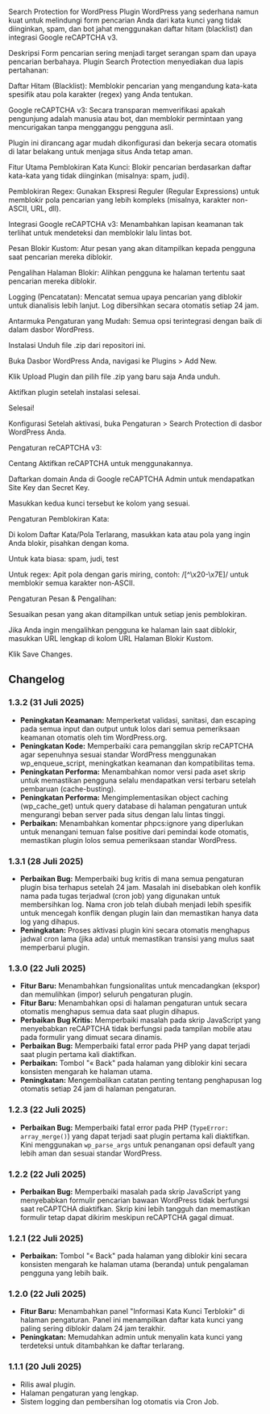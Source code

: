 Search Protection for WordPress
Plugin WordPress yang sederhana namun kuat untuk melindungi form pencarian Anda dari kata kunci yang tidak diinginkan, spam, dan bot jahat menggunakan daftar hitam (blacklist) dan integrasi Google reCAPTCHA v3.

Deskripsi
Form pencarian sering menjadi target serangan spam dan upaya pencarian berbahaya. Plugin Search Protection menyediakan dua lapis pertahanan:

Daftar Hitam (Blacklist): Memblokir pencarian yang mengandung kata-kata spesifik atau pola karakter (regex) yang Anda tentukan.

Google reCAPTCHA v3: Secara transparan memverifikasi apakah pengunjung adalah manusia atau bot, dan memblokir permintaan yang mencurigakan tanpa mengganggu pengguna asli.

Plugin ini dirancang agar mudah dikonfigurasi dan bekerja secara otomatis di latar belakang untuk menjaga situs Anda tetap aman.

Fitur Utama
Pemblokiran Kata Kunci: Blokir pencarian berdasarkan daftar kata-kata yang tidak diinginkan (misalnya: spam, judi).

Pemblokiran Regex: Gunakan Ekspresi Reguler (Regular Expressions) untuk memblokir pola pencarian yang lebih kompleks (misalnya, karakter non-ASCII, URL, dll).

Integrasi Google reCAPTCHA v3: Menambahkan lapisan keamanan tak terlihat untuk mendeteksi dan memblokir lalu lintas bot.

Pesan Blokir Kustom: Atur pesan yang akan ditampilkan kepada pengguna saat pencarian mereka diblokir.

Pengalihan Halaman Blokir: Alihkan pengguna ke halaman tertentu saat pencarian mereka diblokir.

Logging (Pencatatan): Mencatat semua upaya pencarian yang diblokir untuk dianalisis lebih lanjut. Log dibersihkan secara otomatis setiap 24 jam.

Antarmuka Pengaturan yang Mudah: Semua opsi terintegrasi dengan baik di dalam dasbor WordPress.

Instalasi
Unduh file .zip dari repositori ini.

Buka Dasbor WordPress Anda, navigasi ke Plugins > Add New.

Klik Upload Plugin dan pilih file .zip yang baru saja Anda unduh.

Aktifkan plugin setelah instalasi selesai.

Selesai!

Konfigurasi
Setelah aktivasi, buka Pengaturan > Search Protection di dasbor WordPress Anda.

Pengaturan reCAPTCHA v3:

Centang Aktifkan reCAPTCHA untuk menggunakannya.

Daftarkan domain Anda di Google reCAPTCHA Admin untuk mendapatkan Site Key dan Secret Key.

Masukkan kedua kunci tersebut ke kolom yang sesuai.

Pengaturan Pemblokiran Kata:

Di kolom Daftar Kata/Pola Terlarang, masukkan kata atau pola yang ingin Anda blokir, pisahkan dengan koma.

Untuk kata biasa: spam, judi, test

Untuk regex: Apit pola dengan garis miring, contoh: /[^\x20-\x7E]/ untuk memblokir semua karakter non-ASCII.

Pengaturan Pesan & Pengalihan:

Sesuaikan pesan yang akan ditampilkan untuk setiap jenis pemblokiran.

Jika Anda ingin mengalihkan pengguna ke halaman lain saat diblokir, masukkan URL lengkap di kolom URL Halaman Blokir Kustom.

Klik Save Changes.

## Changelog

### 1.3.2 (31 Juli 2025)
* **Peningkatan Keamanan:** Memperketat validasi, sanitasi, dan escaping pada semua input dan output untuk lolos dari semua pemeriksaan keamanan otomatis oleh tim WordPress.org.
* **Peningkatan Kode:** Memperbaiki cara pemanggilan skrip reCAPTCHA agar sepenuhnya sesuai standar WordPress menggunakan wp_enqueue_script, meningkatkan keamanan dan kompatibilitas tema.
* **Peningkatan Performa:** Menambahkan nomor versi pada aset skrip untuk memastikan pengguna selalu mendapatkan versi terbaru setelah pembaruan (cache-busting).
* **Peningkatan Performa:** Mengimplementasikan object caching (wp_cache_get) untuk query database di halaman pengaturan untuk mengurangi beban server pada situs dengan lalu lintas tinggi.
* **Perbaikan:** Menambahkan komentar phpcs:ignore yang diperlukan untuk menangani temuan false positive dari pemindai kode otomatis, memastikan plugin lolos semua pemeriksaan standar WordPress.

### 1.3.1  (28 Juli 2025)
* **Perbaikan Bug:** Memperbaiki bug kritis di mana semua pengaturan plugin bisa terhapus setelah 24 jam. Masalah ini disebabkan oleh konflik nama pada tugas terjadwal (cron job) yang digunakan untuk membersihkan log. Nama cron job telah diubah menjadi lebih spesifik untuk mencegah konflik dengan plugin lain dan memastikan hanya data log yang dihapus.
* **Peningkatan:** Proses aktivasi plugin kini secara otomatis menghapus jadwal cron lama (jika ada) untuk memastikan transisi yang mulus saat memperbarui plugin.

### 1.3.0 (22 Juli 2025)
* **Fitur Baru:** Menambahkan fungsionalitas untuk mencadangkan (ekspor) dan memulihkan (impor) seluruh pengaturan plugin.
* **Fitur Baru:** Menambahkan opsi di halaman pengaturan untuk secara otomatis menghapus semua data saat plugin dihapus.
* **Perbaikan Bug Kritis:** Memperbaiki masalah pada skrip JavaScript yang menyebabkan reCAPTCHA tidak berfungsi pada tampilan mobile atau pada formulir yang dimuat secara dinamis.
* **Perbaikan Bug:** Memperbaiki fatal error pada PHP yang dapat terjadi saat plugin pertama kali diaktifkan.
* **Perbaikan:** Tombol "« Back" pada halaman yang diblokir kini secara konsisten mengarah ke halaman utama.
* **Peningkatan:** Mengembalikan catatan penting tentang penghapusan log otomatis setiap 24 jam di halaman pengaturan.

### 1.2.3 (22 Juli 2025)
* **Perbaikan Bug:** Memperbaiki fatal error pada PHP (`TypeError: array_merge()`) yang dapat terjadi saat plugin pertama kali diaktifkan. Kini menggunakan `wp_parse_args` untuk penanganan opsi default yang lebih aman dan sesuai standar WordPress.

### 1.2.2 (22 Juli 2025)
* **Perbaikan Bug:** Memperbaiki masalah pada skrip JavaScript yang menyebabkan formulir pencarian bawaan WordPress tidak berfungsi saat reCAPTCHA diaktifkan. Skrip kini lebih tangguh dan memastikan formulir tetap dapat dikirim meskipun reCAPTCHA gagal dimuat.

### 1.2.1 (22 Juli 2025)
* **Perbaikan:** Tombol "« Back" pada halaman yang diblokir kini secara konsisten mengarah ke halaman utama (beranda) untuk pengalaman pengguna yang lebih baik.

### 1.2.0 (22 Juli 2025)
* **Fitur Baru:** Menambahkan panel "Informasi Kata Kunci Terblokir" di halaman pengaturan. Panel ini menampilkan daftar kata kunci yang paling sering diblokir dalam 24 jam terakhir.
* **Peningkatan:** Memudahkan admin untuk menyalin kata kunci yang terdeteksi untuk ditambahkan ke daftar terlarang.

### 1.1.1 (20 Juli 2025)
* Rilis awal plugin.
* Halaman pengaturan yang lengkap.
* Sistem logging dan pembersihan log otomatis via Cron Job.
